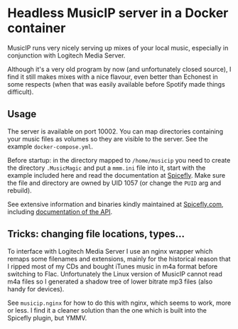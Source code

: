 # Headless MusicIP server in a Docker container

MusicIP runs very nicely serving up mixes of your local music,
especially in conjunction with Logitech Media Server.

Although it's a very old program by now (and unfortunately closed
source), I find it still makes mixes with a nice flavour, even better
than Echonest in some respects (when that was easily available before
Spotify made things difficult).

## Usage

The server is available on port 10002.  You can map directories
containing your music files as volumes so they are visible to the
server.   See the example `docker-compose.yml`.

Before startup: in the directory mapped to `/home/musicip` you need to
create the directory `.MusicMagic` and put a `mmm.ini` file into it,
start with the example included here and read the documentation at
[Spicefly](https://www.spicefly.com/article.php?page=musicip-linux).
Make sure the file and directory are owned by UID 1057 (or change the
`PUID` arg and rebuild).

See extensive information and binaries kindly maintained at
[Spicefly.com](http://www.spicefly.com), including 
[documentation of the API](http://www.spicefly.com/article.php?page=musicip-http).

## Tricks: changing file locations, types...

To interface with Logitech Media Server I use an nginx wrapper which
remaps some filenames and extensions, mainly for the historical reason
that I ripped most of my CDs and bought iTunes music in m4a format
before switching to Flac.  Unfortunately the Linux version of MusicIP
cannot read m4a files so I generated a shadow tree of lower bitrate
mp3 files (also handy for devices).

See `musicip.nginx` for how to do this with nginx, which seems to
work, more or less.  I find it a cleaner solution than the one which
is built into the Spicefly plugin, but YMMV.


